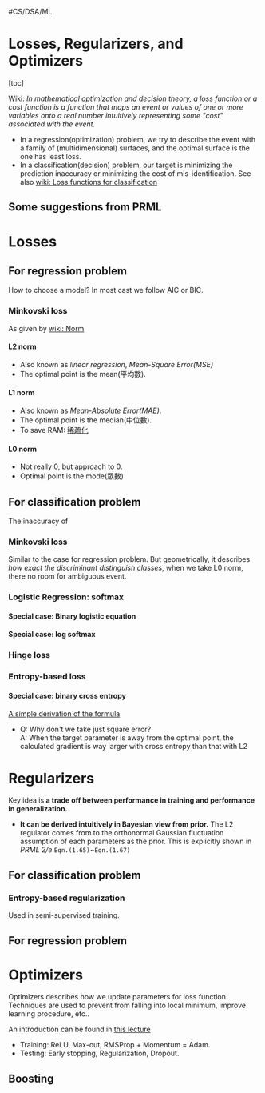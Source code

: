 #CS/DSA/ML

# Losses, Regularizers, and Optimizers

[toc]

[Wiki](https://en.wikipedia.org/wiki/Loss_function): *In mathematical optimization and decision theory, a loss function or a cost function is a function that maps an event or values of one or more variables onto a real number intuitively representing some "cost" associated with the event.*

* In a regression(optimization) problem, we try to describe the event with a family of (multidimensional) surfaces, and the optimal surface is the one has least loss.
* In a classification(decision) problem, our target is minimizing the prediction inaccuracy or minimizing the cost of mis-identification. See also [wiki: Loss functions for classification](https://en.wikipedia.org/wiki/Loss_functions_for_classification)

## Some suggestions from PRML

# Losses

## For regression problem

How to choose a model? In most cast we follow AIC or BIC.

### Minkovski loss

As given by [wiki: Norm](https://en.wikipedia.org/wiki/Norm_(mathematics))

#### L2 norm

* Also known as *linear regression*, *Mean-Square Error(MSE)*
* The optimal point is the mean(平均數).

#### L1 norm

* Also known as *Mean-Absolute Error(MAE)*.
* The optimal point is the median(中位數).
* To save RAM: [稀疏化](https://developers.google.com/machine-learning/crash-course/regularization-for-sparsity/l1-regularization)

#### L0 norm

* Not really 0, but approach to 0.
* Optimal point is the mode(眾數)

## For classification problem

The inaccuracy of 

### Minkovski loss

Similar to the case for regression problem. But geometrically, it describes *how exact the discriminant distinguish classes*, when we take L0 norm, there no room for ambiguous event. 

### Logistic Regression: softmax

#### Special case: Binary logistic equation
#### Special case: log softmax

### Hinge loss

### Entropy-based loss

#### Special case: binary cross entropy

[A simple derivation of the formula](https://www.youtube.com/watch?v=hSXFuypLukA)

* Q: Why don't we take just square error?  
    A: When the target parameter is away from the optimal point, the calculated gradient is way larger with cross entropy than that with L2

# Regularizers

Key idea is **a trade off between performance in training and performance in
generalization.** 

* **It can be derived intuitively in Bayesian view from prior.** The L2 regulator comes from to the orthonormal Gaussian fluctuation assumption of each parameters as the prior. This is explicitly shown in *PRML 2/e* `Eqn.(1.65)`~`Eqn.(1.67)`

## For classification problem

### Entropy-based regularization

Used in semi-supervised training.

## For regression problem

# Optimizers

Optimizers describes how we update parameters for loss function. Techniques are used to prevent from falling into local minimum, improve learning procedure, etc.. 

An introduction can be found in [this lecture](https://www.youtube.com/watch?v=xki61j7z-30)

* Training: ReLU, Max-out, RMSProp + Momentum = Adam.
* Testing: Early stopping, Regularization, Dropout.

## Boosting
